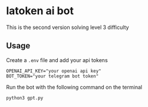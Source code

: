 # latoken ai bot

This is the second version solving level 3 difficulty

## Usage

Create a `.env` file and add your api tokens

```env
OPENAI_API_KEY="your openai api key"
BOT_TOKEN="your telegram bot token"
```

Run the bot with the following command on the terminal

```sh
python3 gpt.py
```
